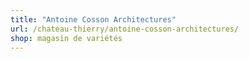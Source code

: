 ```yaml
---
title: "Antoine Cosson Architectures"
url: /chateau-thierry/antoine-cosson-architectures/
shop: magasin de variétés
---
```

